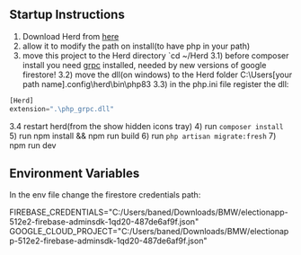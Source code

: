 ## Startup Instructions


1) Download Herd from [here](https://herd.laravel.com/)  
2) allow it to modify the path on install(to have php in your path)
3) move this project to the Herd directory  `cd ~/Herd
3.1) before composer install you need [grpc](https://github.com/grpc/grpc/tree/master/src/php) installed, needed by new versions of google firestore!
3.2) move the dll(on windows) to the Herd folder C:\Users\[your path name]\.config\herd\bin\php83
3.3) in the php.ini file register the dll: 
```php
[Herd]
extension=".\php_grpc.dll"
```
3.4 restart herd(from the show hidden icons tray)
4) run `composer install`
5) run npm install && npm run build 
6) run `php artisan migrate:fresh`
7) npm run dev

## Environment Variables

In the env file change the firestore credentials path:

FIREBASE_CREDENTIALS="C:/Users/baned/Downloads/BMW/electionapp-512e2-firebase-adminsdk-1qd20-487de6af9f.json"
GOOGLE_CLOUD_PROJECT="C:/Users/baned/Downloads/BMW/electionapp-512e2-firebase-adminsdk-1qd20-487de6af9f.json"